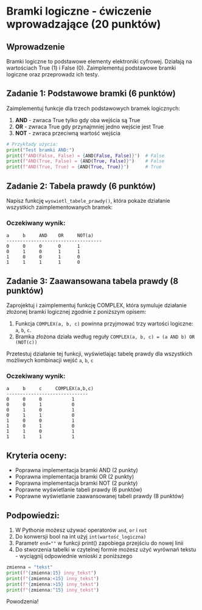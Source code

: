 # Bramki logiczne - ćwiczenie wprowadzające (20 punktów)

## Wprowadzenie
Bramki logiczne to podstawowe elementy elektroniki cyfrowej. Działają na wartościach True (1) i False (0).
Zaimplementuj podstawowe bramki logiczne oraz przeprowadz ich testy.

## Zadanie 1: Podstawowe bramki (6 punktów)
Zaimplementuj funkcje dla trzech podstawowych bramek logicznych:
1. **AND** - zwraca True tylko gdy oba wejścia są True
2. **OR** - zwraca True gdy przynajmniej jedno wejście jest True
3. **NOT** - zwraca przeciwną wartość wejścia

```python
# Przykłady użycia:
print("Test bramki AND:")
print(f"AND(False, False) = {AND(False, False)}")  # False
print(f"AND(True, False) = {AND(True, False)}")    # False
print(f"AND(True, True) = {AND(True, True)}")      # True
```

## Zadanie 2: Tabela prawdy (6 punktów)
Napisz funkcję `wyswietl_tabele_prawdy()`, która pokaże działanie wszystkich zaimplementowanych bramek:

### Oczekiwany wynik:
```
a     b     AND    OR     NOT(a)
-----------------------------------
0     0     0      0      1
0     1     0      1      1
1     0     0      1      0
1     1     1      1      0
```

## Zadanie 3: Zaawansowana tabela prawdy (8 punktów)

Zaprojektuj i zaimplementuj funkcję COMPLEX, która symuluje działanie złożonej bramki logicznej zgodnie z poniższym opisem:

1. Funkcja `COMPLEX(a, b, c)` powinna przyjmować trzy wartości logiczne: `a`, `b`, `c`.
2. Bramka złożona działa według reguły `COMPLEX(a, b, c) = (a AND b) OR (NOT(c))`

Przetestuj działanie tej funkcji, wyświetlając tabelę prawdy dla wszystkich możliwych kombinacji wejść `a`, `b`, `c`

### Oczekiwany wynik:
```
a     b     c     COMPLEX(a,b,c)
------------------------------
0     0     0           1
0     0     1           0
0     1     0           1
0     1     1           0
1     0     0           1
1     0     1           0
1     1     0           1
1     1     1           1
```

## Kryteria oceny:
- Poprawna implementacja bramki AND (2 punkty)
- Poprawna implementacja bramki OR (2 punkty)
- Poprawna implementacja bramki NOT (2 punkty)
- Poprawne wyświetlanie tabeli prawdy (6 punktów)
- Poprawne wyświetlanie zaawansowanej tabeli prawdy (8 punktów)


## Podpowiedzi:
1. W Pythonie możesz używać operatorów `and`, `or` i `not`
2. Do konwersji bool na int użyj `int(wartość_logiczna)`
3. Parametr `end=""` w funkcji print() zapobiega przejściu do nowej linii
4. Do stworzenia tabelki w czytelnej formie możesz użyć wyrównań tekstu - wyciągnij odpowiednie wnioski z poniższego
```python
zmienna = "tekst"
print(f"{zmienna:15} inny_tekst")
print(f"{zmienna:<15} inny_tekst")
print(f"{zmienna:>15} inny_tekst")
print(f"{zmienna:^15} inny_tekst")
```

Powodzenia!
